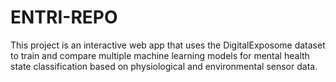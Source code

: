 # ENTRI-REPO
This project is an interactive web app that uses the DigitalExposome dataset to train and compare multiple machine learning models for mental health state classification based on physiological and environmental sensor data. 
